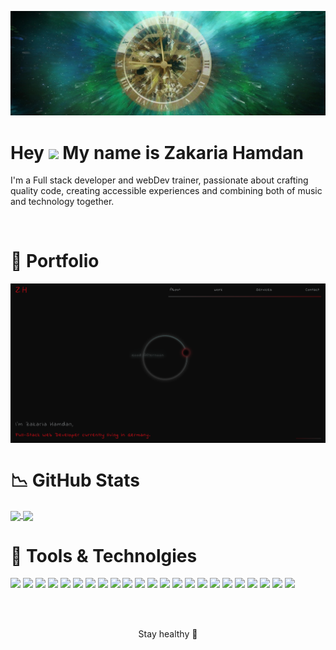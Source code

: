 [![Header](https://github.com/ZakariaHn/ZakariaHn/blob/master/banner-1240822_1280.jpg "Header")](https://zakaria-hamdan-portfolio.onrender.com)


# Hey <img src="https://media.giphy.com/media/M9gbBd9nbDrOTu1Mqx/giphy.gif" width="100"/> My name is Zakaria Hamdan
<p>I'm a Full stack developer and webDev trainer, passionate about crafting quality code, creating accessible experiences and combining both of music and technology together.</p> 


<br>  

# 💼 Portfolio
<a href="https://zakaria-hamdan-portfolio.onrender.com" width="100" height="50" >
   <img align="center" src="./portfolioHome.png"  border-radius="20"/>
</a>

<br>


# 📉 GitHub Stats
<a href="https://github-readme-stats.vercel.app/api/top-langs/?username=zakariaHn">
   <img align="center" src="https://github-readme-stats.vercel.app/api/top-langs/?username=ZakariaHn&theme=dark&show_icons=true" height="200"/>
</a> 

<a href="https://github-readme-stats.vercel.app/api/?username=zakariaHn">
   <img align="center" src="https://github-readme-stats.vercel.app/api?username=ZakariaHn&show_icons=true&theme=dark" height="200"/>
</a> 

<br>   


# 🔧 Tools & Technolgies
![](https://img.shields.io/badge/JavaScript-informational?style=flat&logo=JavaScript&logoColor=black&color=e5a00d)
![](https://img.shields.io/badge/React-informational?style=flat&logo=React&logoColor=black&color=61dafb)
![](https://img.shields.io/badge/Redux-informational?style=flat&logo=Redux&logoColor=white&color=764abc)
![](https://img.shields.io/badge/Next.js-informational?style=flat&logo=Next.js&logoColor=white&color=000000)
![](https://img.shields.io/badge/Node.js-informational?style=flat&logo=Node.js&logoColor=white&color=339933)
![](https://img.shields.io/badge/WebGl-informational?style=flat&logo=WebGl&logoColor=white&color=990000)
![](https://img.shields.io/badge/Nodemon-informational?style=flat&logo=Nodemon&logoColor=white&color=76d04b)
![](https://img.shields.io/badge/MongoDB-informational?style=flat&logo=MongoDB&logoColor=white&color=47a248)
![](https://img.shields.io/badge/Postman-informational?style=flat&logo=Postman&logoColor=white&color=ff6c37)
![](https://img.shields.io/badge/HTML5-informational?style=flat&logo=HTML5&logoColor=white&color=302683)
![](https://img.shields.io/badge/Bootstrap-informational?style=flat&logo=Bootstrap&logoColor=white&color=563d7c)
![](https://img.shields.io/badge/CSS3-informational?style=flat&logo=CSS3&logoColor=white&color=1572b6)
![](https://img.shields.io/badge/Sass-informational?style=flat&logo=Sass&logoColor=white&color=cc6699)
![](https://img.shields.io/badge/NPM-informational?style=flat&logo=NPM&logoColor=white&color=cb3837)
![](https://img.shields.io/badge/Yarn-informational?style=flat&logo=Yarn&logoColor=white&color=2cbebb)
![](https://img.shields.io/badge/Heroku-informational?style=flat&logo=Heroku&logoColor=white&color=430098)
![](https://img.shields.io/badge/Git-informational?style=flat&logo=Git&logoColor=white&color=f05032)
![](https://img.shields.io/badge/GitHub-informational?style=flat&logo=GitHub&logoColor=white&color=181717)
![](https://img.shields.io/badge/CodePen-informational?style=flat&logo=CodePen&logoColor=white&color=000000)
![](https://img.shields.io/badge/CodeSandbox-informational?style=flat&logo=CodeSandbox&logoColor=white&color=000000)
![](https://img.shields.io/badge/Visual_Studio_Code-informational?style=flat&logo=Visual-Studio-Code&logoColor=white&color=007acc)
![](https://img.shields.io/badge/Stack_Overflow-informational?style=flat&logo=Stack-Overflow&logoColor=white&color=fe7a16)
![](https://img.shields.io/badge/Elementary-OS-informational?style=flat&logo=elementary&logoColor=white&color=64baff)

<br>
<br>
 
<p align="center">Stay healthy 🌿</p>







